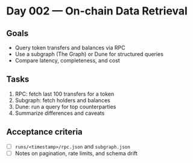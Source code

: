 # Day 002 — On-chain Data Retrieval

## Goals
- Query token transfers and balances via RPC
- Use a subgraph (The Graph) or Dune for structured queries
- Compare latency, completeness, and cost

## Tasks
1) RPC: fetch last 100 transfers for a token
2) Subgraph: fetch holders and balances
3) Dune: run a query for top counterparties
4) Summarize differences and caveats

## Acceptance criteria
- [ ] `runs/<timestamp>/rpc.json` and `subgraph.json`
- [ ] Notes on pagination, rate limits, and schema drift
